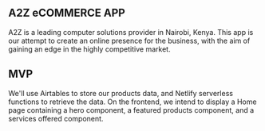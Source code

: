 ## A2Z eCOMMERCE APP

A2Z is a leading computer solutions provider in Nairobi, Kenya. This app is our attempt to create an online presence for the business, with the aim of gaining an edge in the highly competitive market. 

## MVP
We'll use Airtables to store our products data, and Netlify serverless functions to retrieve the data. On the frontend, we intend to display a Home page containing a hero component, a featured products component, and a services offered component.
